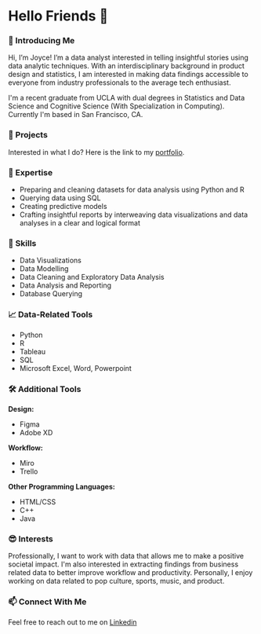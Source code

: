 # Hello Friends 👋

### 👀 Introducing Me
Hi, I’m Joyce! I’m a data analyst interested in telling insightful stories using data analytic techniques. With an interdisciplinary background in product design and statistics, I am interested in making data findings accessible to everyone from industry professionals to the average tech enthusiast.

I'm a recent graduate from UCLA with dual degrees in Statistics and Data Science and Cognitive Science (With Specialization in Computing). Currently I'm based in San Francisco, CA. 

### 📁 Projects
Interested in what I do? Here is the link to my [portfolio](https://github.com/joycemok/portfolio).

### 🌟 Expertise
- Preparing and cleaning datasets for data analysis using Python and R
- Querying data using SQL
- Creating predictive models
- Crafting insightful reports by interweaving data visualizations and data analyses in a clear and logical format

### 🤔 Skills
- Data Visualizations
- Data Modelling
- Data Cleaning and Exploratory Data Analysis
- Data Analysis and Reporting
- Database Querying
  
### 📈 Data-Related Tools
- Python 
- R
- Tableau 
- SQL 
- Microsoft Excel, Word, Powerpoint

### 🛠️ Additional Tools
**Design:**
- Figma
- Adobe XD
  
**Workflow:**
- Miro
- Trello
  
**Other Programming Languages:**
- HTML/CSS
- C++
- Java

### 😎 Interests
Professionally, I want to work with data that allows me to make a positive societal impact. I'm also interested in extracting findings from business related data to better improve workflow and productivity. Personally, I enjoy working on data related to pop culture, sports, music, and product.

### 📫 Connect With Me
Feel free to reach out to me on [Linkedin](https://www.linkedin.com/in/joycemok8/)

<!--
**joycemok/joycemok** is a ✨ _special_ ✨ repository because its `README.md` (this file) appears on your GitHub profile.

Here are some ideas to get you started:

- 🔭 I’m currently working on ...
- 🌱 I’m currently learning ...
- 👯 I’m looking to collaborate on ...
- 🤔 I’m looking for help with ...
- 💬 Ask me about ...
- 📫 How to reach me: ...
- 😄 Pronouns: ...
- ⚡ Fun fact: ...
-->
